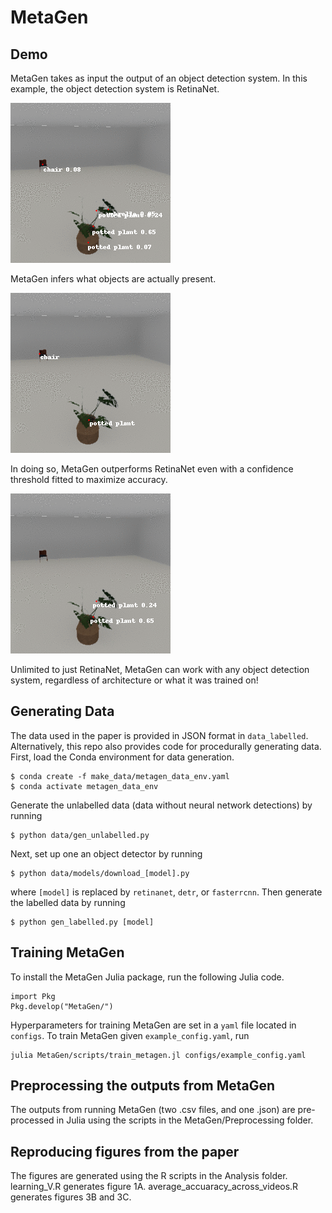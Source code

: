 # MetaGen

## Demo

MetaGen takes as input the output of an object detection system. In this example, the object detection system is RetinaNet.

![alt text](https://github.com/zhangir-azerbayev/MetaGen/blob/main/retinanet_0.0.gif "Logo Title Text 1")

MetaGen infers what objects are actually present.

![alt text](https://github.com/zhangir-azerbayev/MetaGen/blob/main/MetaGen.gif "Logo Title Text 1")

In doing so, MetaGen outperforms RetinaNet even with a confidence threshold fitted to maximize accuracy.

![alt text](https://github.com/zhangir-azerbayev/MetaGen/blob/main/retinanet_0.14.gif "Logo Title Text 1")

Unlimited to just RetinaNet, MetaGen can work with any object detection system, regardless of architecture or what it was trained on!


## Generating Data

The data used in the paper is provided in JSON format in `data_labelled`. Alternatively, this repo also provides code for procedurally generating data. 
First, load the Conda environment for data generation. 
```
$ conda create -f make_data/metagen_data_env.yaml 
$ conda activate metagen_data_env
```
Generate the unlabelled data (data without neural network detections) by running 
```
$ python data/gen_unlabelled.py
```
Next, set up one an object detector by running
```
$ python data/models/download_[model].py
```
where `[model]` is replaced by `retinanet`, `detr`, or `fasterrcnn`. Then generate the labelled data by running
```
$ python gen_labelled.py [model]
```
## Training MetaGen
To install the MetaGen Julia package, run the following Julia code. 
```
import Pkg
Pkg.develop("MetaGen/")
```
Hyperparameters for training MetaGen are set in a `yaml` file located in `configs`. To train MetaGen given `example_config.yaml`, run
```
julia MetaGen/scripts/train_metagen.jl configs/example_config.yaml
```

## Preprocessing the outputs from MetaGen
The outputs from running MetaGen (two .csv files, and one .json) are pre-processed in Julia using the scripts in the MetaGen/Preprocessing folder.

## Reproducing figures from the paper
The figures are generated using the R scripts in the Analysis folder. learning_V.R generates figure 1A. average_accuaracy_across_videos.R generates figures 3B and 3C.
